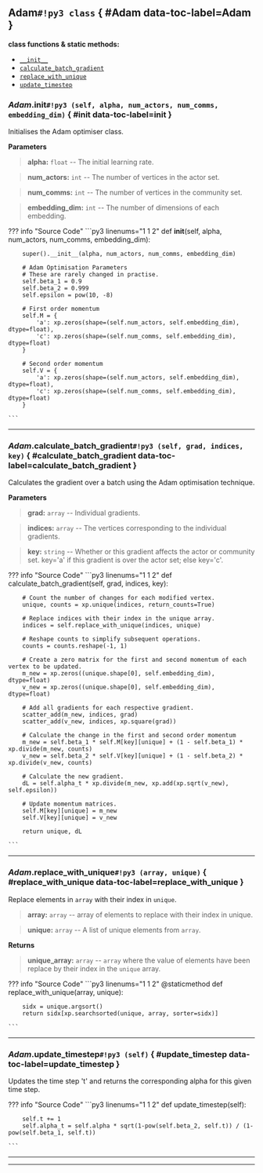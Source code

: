 ## **Adam**`#!py3 class` { #Adam data-toc-label=Adam }



**class functions & static methods:** 

 - [`__init__`](#__init__)
 - [`calculate_batch_gradient`](#calculate_batch_gradient)
 - [`replace_with_unique`](#replace_with_unique)
 - [`update_timestep`](#update_timestep)

### *Adam*.**__init__**`#!py3 (self, alpha, num_actors, num_comms, embedding_dim)` { #__init__ data-toc-label=__init__ }

Initialises the Adam optimiser class.

**Parameters**
> **alpha:** ``float`` -- The initial learning rate.

> **num_actors:** ``int`` -- The number of vertices in the actor set.

> **num_comms:** ``int`` -- The number of vertices in the community set.

> **embedding_dim:** ``int`` -- The number of dimensions of each embedding.


??? info "Source Code" 
	```py3 linenums="1 1 2" 
	def __init__(self, alpha, num_actors, num_comms, embedding_dim):
	    
	    super().__init__(alpha, num_actors, num_comms, embedding_dim)
	
	    # Adam Optimisation Parameters
	    # These are rarely changed in practise.
	    self.beta_1 = 0.9
	    self.beta_2 = 0.999
	    self.epsilon = pow(10, -8)
	
	    # First order momentum
	    self.M = {
	        'a': xp.zeros(shape=(self.num_actors, self.embedding_dim), dtype=float),
	        'c': xp.zeros(shape=(self.num_comms, self.embedding_dim), dtype=float)
	    }
	
	    # Second order momentum
	    self.V = {
	        'a': xp.zeros(shape=(self.num_actors, self.embedding_dim), dtype=float),
	        'c': xp.zeros(shape=(self.num_comms, self.embedding_dim), dtype=float)
	    }
	
	```

______

### *Adam*.**calculate_batch_gradient**`#!py3 (self, grad, indices, key)` { #calculate_batch_gradient data-toc-label=calculate_batch_gradient }

Calculates the gradient over a batch using the Adam optimisation technique.

**Parameters**
> **grad:** ``array`` -- Individual gradients.

> **indices:** ``array`` -- The vertices corresponding to the individual gradients.

> **key:** ``string`` -- Whether or this gradient affects the actor or community set. key='a' if this gradient
is over the actor set; else key='c'.


??? info "Source Code" 
	```py3 linenums="1 1 2" 
	def calculate_batch_gradient(self, grad, indices, key):
	    
	
	    # Count the number of changes for each modified vertex.
	    unique, counts = xp.unique(indices, return_counts=True)
	
	    # Replace indices with their index in the unique array.
	    indices = self.replace_with_unique(indices, unique)
	
	    # Reshape counts to simplify subsequent operations.
	    counts = counts.reshape(-1, 1)
	
	    # Create a zero matrix for the first and second momentum of each vertex to be updated.
	    m_new = xp.zeros((unique.shape[0], self.embedding_dim), dtype=float)
	    v_new = xp.zeros((unique.shape[0], self.embedding_dim), dtype=float)
	
	    # Add all gradients for each respective gradient.
	    scatter_add(m_new, indices, grad)
	    scatter_add(v_new, indices, xp.square(grad))
	
	    # Calculate the change in the first and second order momentum
	    m_new = self.beta_1 * self.M[key][unique] + (1 - self.beta_1) * xp.divide(m_new, counts)
	    v_new = self.beta_2 * self.V[key][unique] + (1 - self.beta_2) * xp.divide(v_new, counts)
	
	    # Calculate the new gradient.
	    dL = self.alpha_t * xp.divide(m_new, xp.add(xp.sqrt(v_new), self.epsilon))
	
	    # Update momentum matrices.
	    self.M[key][unique] = m_new
	    self.V[key][unique] = v_new
	
	    return unique, dL
	
	```

______

### *Adam*.**replace_with_unique**`#!py3 (array, unique)` { #replace_with_unique data-toc-label=replace_with_unique }

Replace elements in ``array`` with their index in ``unique``.

> **array:** ``array`` -- array of elements to replace with their index in unique.

> **unique:** ``array`` -- A list of unique elements from ``array``.

**Returns**
> **unique_array:** ``array`` -- ``array`` where the value of elements have been replace by their index in the
``unique`` array.


??? info "Source Code" 
	```py3 linenums="1 1 2" 
	@staticmethod
	def replace_with_unique(array, unique):
	    
	    sidx = unique.argsort()
	    return sidx[xp.searchsorted(unique, array, sorter=sidx)]
	
	```

______

### *Adam*.**update_timestep**`#!py3 (self)` { #update_timestep data-toc-label=update_timestep }

Updates the time step 't' and returns the corresponding alpha for this given time step.


??? info "Source Code" 
	```py3 linenums="1 1 2" 
	def update_timestep(self):
	    
	    self.t += 1
	    self.alpha_t = self.alpha * sqrt(1-pow(self.beta_2, self.t)) / (1-pow(self.beta_1, self.t))
	
	```

______


______

